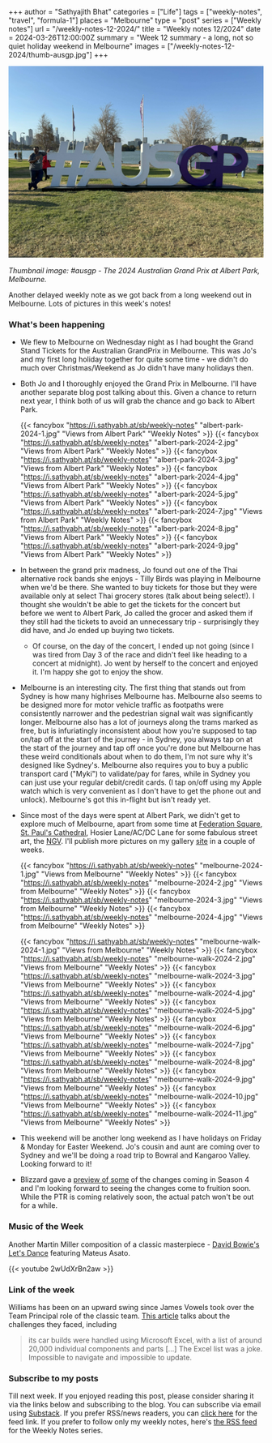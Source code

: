 +++
author = "Sathyajith Bhat"
categories = ["Life"]
tags = ["weekly-notes", "travel", "formula-1"]
places = "Melbourne"
type = "post"
series = ["Weekly notes"]
url = "/weekly-notes-12-2024/"
title = "Weekly notes 12/2024"
date = 2024-03-26T12:00:00Z
summary = "Week 12 summary - a long, not so quiet holiday weekend in Melbourne"
images = ["/weekly-notes-12-2024/thumb-ausgp.jpg"]
+++

![](thumb-ausgp.jpg)

_Thumbnail image: #ausgp - The 2024 Australian Grand Prix at Albert Park, Melbourne._ 

Another delayed weekly note as we got back from a long weekend out in Melbourne. Lots of pictures in this week's notes!

### What's been happening

* We flew to Melbourne on Wednesday night as I had bought the Grand Stand Tickets for the Australian GrandPrix in Melbourne. This was Jo's and my first long holiday together for quite some time - we didn't do much over Christmas/Weekend as Jo didn't have many holidays then. 
* Both Jo and I thoroughly enjoyed the Grand Prix in Melbourne. I'll have another separate blog post talking about this. Given a chance to return next year, I think both of us will grab the chance and go back to Albert Park.

  {{< fancybox "https://i.sathyabh.at/sb/weekly-notes" "albert-park-2024-1.jpg" "Views from Albert Park" "Weekly Notes" >}}
  {{< fancybox "https://i.sathyabh.at/sb/weekly-notes" "albert-park-2024-2.jpg" "Views from Albert Park" "Weekly Notes" >}}
  {{< fancybox "https://i.sathyabh.at/sb/weekly-notes" "albert-park-2024-3.jpg" "Views from Albert Park" "Weekly Notes" >}}
  {{< fancybox "https://i.sathyabh.at/sb/weekly-notes" "albert-park-2024-4.jpg" "Views from Albert Park" "Weekly Notes" >}}
  {{< fancybox "https://i.sathyabh.at/sb/weekly-notes" "albert-park-2024-5.jpg" "Views from Albert Park" "Weekly Notes" >}}
  {{< fancybox "https://i.sathyabh.at/sb/weekly-notes" "albert-park-2024-7.jpg" "Views from Albert Park" "Weekly Notes" >}}
  {{< fancybox "https://i.sathyabh.at/sb/weekly-notes" "albert-park-2024-8.jpg" "Views from Albert Park" "Weekly Notes" >}}
  {{< fancybox "https://i.sathyabh.at/sb/weekly-notes" "albert-park-2024-9.jpg" "Views from Albert Park" "Weekly Notes" >}}

* In between the grand prix madness, Jo found out one of the Thai alternative rock bands she enjoys - Tilly Birds was playing in Melbourne when we'd be there. She wanted to buy tickets for those but they were available only at select Thai grocery stores (talk about being select!). I thought she wouldn't be able to get the tickets for the concert but before we went to Albert Park, Jo called the grocer and asked them if they still had the tickets to avoid an unnecessary trip - surprisingly they did have, and Jo ended up buying two tickets. 
    * Of course, on the day of the concert, I ended up not going (since I was tired from Day 3 of the race and didn't feel like heading to a concert at midnight). Jo went by herself to the concert and enjoyed it. I'm happy she got to enjoy the show.
* Melbourne is an interesting city. The first thing that stands out from Sydney is how many highrises Melbourne has. Melbourne also seems to be designed more for motor vehicle traffic as footpaths were consistently narrower and the pedestrian signal wait was significantly longer. Melbourne also has a lot of journeys along the trams marked as free, but is infuriatingly inconsistent about how you're supposed to tap on/tap off at the start of the journey - in Sydney, you always tap on at the start of the journey and tap off once you're done but Melbourne has these weird conditionals about when to do them, I'm not sure why it's designed like Sydney's. Melbourne also requires you to buy a public transport card ("Myki") to validate/pay for fares, while in Sydney you can just use your regular debit/credit cards. (I tap on/off using my Apple watch which is very convenient as I don't have to get the phone out and unlock). Melbourne's got this in-flight but isn't ready yet.
* Since most of the days were spent at Albert Park, we didn't get to explore much of Melbourne, apart from some time at [Federation Square](https://fedsquare.com/), [St. Paul's Cathedral](https://cathedral.org.au/), Hosier Lane/AC/DC Lane for some fabulous street art, the [NGV](https://www.ngv.vic.gov.au/). I'll publish more pictures on my gallery [site](https://pics.sathyabh.at/) in a couple of weeks.

  {{< fancybox "https://i.sathyabh.at/sb/weekly-notes" "melbourne-2024-1.jpg" "Views from Melbourne" "Weekly Notes" >}}
  {{< fancybox "https://i.sathyabh.at/sb/weekly-notes" "melbourne-2024-2.jpg" "Views from Melbourne" "Weekly Notes" >}}
  {{< fancybox "https://i.sathyabh.at/sb/weekly-notes" "melbourne-2024-3.jpg" "Views from Melbourne" "Weekly Notes" >}}
  {{< fancybox "https://i.sathyabh.at/sb/weekly-notes" "melbourne-2024-4.jpg" "Views from Melbourne" "Weekly Notes" >}}

  {{< fancybox "https://i.sathyabh.at/sb/weekly-notes" "melbourne-walk-2024-1.jpg" "Views from Melbourne" "Weekly Notes" >}}
  {{< fancybox "https://i.sathyabh.at/sb/weekly-notes" "melbourne-walk-2024-2.jpg" "Views from Melbourne" "Weekly Notes" >}}
  {{< fancybox "https://i.sathyabh.at/sb/weekly-notes" "melbourne-walk-2024-3.jpg" "Views from Melbourne" "Weekly Notes" >}}
  {{< fancybox "https://i.sathyabh.at/sb/weekly-notes" "melbourne-walk-2024-4.jpg" "Views from Melbourne" "Weekly Notes" >}}
  {{< fancybox "https://i.sathyabh.at/sb/weekly-notes" "melbourne-walk-2024-5.jpg" "Views from Melbourne" "Weekly Notes" >}}
  {{< fancybox "https://i.sathyabh.at/sb/weekly-notes" "melbourne-walk-2024-6.jpg" "Views from Melbourne" "Weekly Notes" >}}
  {{< fancybox "https://i.sathyabh.at/sb/weekly-notes" "melbourne-walk-2024-7.jpg" "Views from Melbourne" "Weekly Notes" >}}
  {{< fancybox "https://i.sathyabh.at/sb/weekly-notes" "melbourne-walk-2024-8.jpg" "Views from Melbourne" "Weekly Notes" >}}
  {{< fancybox "https://i.sathyabh.at/sb/weekly-notes" "melbourne-walk-2024-9.jpg" "Views from Melbourne" "Weekly Notes" >}}
  {{< fancybox "https://i.sathyabh.at/sb/weekly-notes" "melbourne-walk-2024-10.jpg" "Views from Melbourne" "Weekly Notes" >}}
  {{< fancybox "https://i.sathyabh.at/sb/weekly-notes" "melbourne-walk-2024-11.jpg" "Views from Melbourne" "Weekly Notes" >}}

* This weekend will be another long weekend as I have holidays on Friday & Monday for Easter Weekend. Jo's cousin and aunt are coming over to Sydney and we'll be doing a road trip to Bowral and Kangaroo Valley. Looking forward to it!
* Blizzard gave a [preview of some](https://www.wowhead.com/diablo-4/news/diablo-4-ptr-overview-season-4-preview-and-itemization-rework-campfire-chat-338169) of the changes coming in Season 4 and I'm looking forward to seeing the changes come to fruition soon. While the PTR is coming relatively soon, the actual patch won't be out for a while.

### Music of the Week

Another Martin Miller composition of a classic masterpiece - [David Bowie's Let's Dance](https://www.youtube.com/watch?v=2wUdXrBn2aw) featuring Mateus Asato.

{{< youtube 2wUdXrBn2aw >}}

### Link of the week

Williams has been on an upward swing since James Vowels took over the Team Principal role of the classic team. [This article](https://www.the-race.com/formula-1/shocking-details-behind-painful-williams-f1-revolution/) talks about the challenges they faced, including

>  its car builds were handled using Microsoft Excel, with a list of around 20,000 individual components and parts [...] The Excel list was a joke. Impossible to navigate and impossible to update.

### Subscribe to my posts

Till next week. If you enjoyed reading this post, please consider sharing it via the links below and subscribing to the blog. You can subscribe via email using [Substack](https://sathyabhat.substack.com/). If you prefer RSS/news readers, you can [click here](https://sathyabh.at/index.xml) for the feed link. If you prefer to follow only my weekly notes, here's [the RSS feed](https://sathyabh.at/series/weekly-notes/index.xml) for the Weekly Notes series. 
